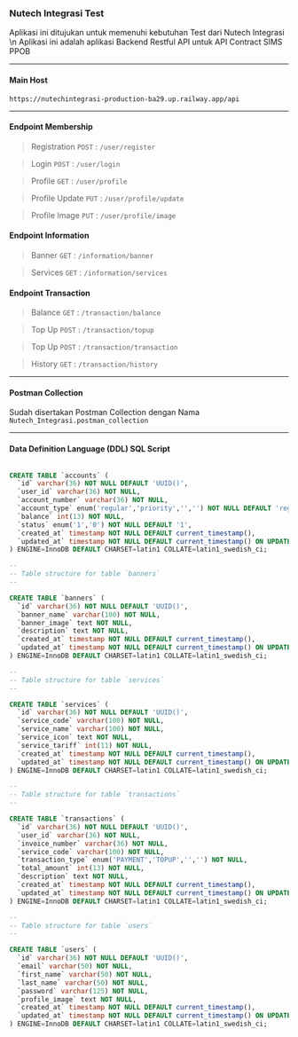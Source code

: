### Nutech Integrasi Test
Aplikasi ini ditujukan untuk memenuhi kebutuhan Test dari Nutech Integrasi \n
Aplikasi ini adalah aplikasi Backend Restful API untuk API Contract SIMS PPOB

* * *

#### Main Host

`https://nutechintegrasi-production-ba29.up.railway.app/api`

* * *

#### Endpoint Membership

> Registration `POST` : `/user/register`

> Login `POST` : `/user/login`

> Profile `GET` : `/user/profile`

> Profile Update `PUT` : `/user/profile/update`

> Profile Image `PUT` : `/user/profile/image`


#### Endpoint Information

> Banner `GET` : `/information/banner`

> Services `GET` : `/information/services`


#### Endpoint Transaction

> Balance `GET` : `/transaction/balance`

> Top Up `POST` : `/transaction/topup`

> Top Up `POST` : `/transaction/transaction`

> History `GET` : `/transaction/history` 

* * *

#### Postman Collection 
Sudah disertakan Postman Collection dengan Nama
`Nutech_Integrasi.postman_collection`

* * *

#### Data Definition Language (DDL) SQL Script
```sql

CREATE TABLE `accounts` (
  `id` varchar(36) NOT NULL DEFAULT 'UUID()',
  `user_id` varchar(36) NOT NULL,
  `account_number` varchar(36) NOT NULL,
  `account_type` enum('regular','priority','','') NOT NULL DEFAULT 'regular',
  `balance` int(13) NOT NULL,
  `status` enum('1','0') NOT NULL DEFAULT '1',
  `created_at` timestamp NOT NULL DEFAULT current_timestamp(),
  `updated_at` timestamp NOT NULL DEFAULT current_timestamp() ON UPDATE current_timestamp()
) ENGINE=InnoDB DEFAULT CHARSET=latin1 COLLATE=latin1_swedish_ci;

--
-- Table structure for table `banners`
--

CREATE TABLE `banners` (
  `id` varchar(36) NOT NULL DEFAULT 'UUID()',
  `banner_name` varchar(100) NOT NULL,
  `banner_image` text NOT NULL,
  `description` text NOT NULL,
  `created_at` timestamp NOT NULL DEFAULT current_timestamp(),
  `updated_at` timestamp NOT NULL DEFAULT current_timestamp() ON UPDATE current_timestamp()
) ENGINE=InnoDB DEFAULT CHARSET=latin1 COLLATE=latin1_swedish_ci;

--
-- Table structure for table `services`
--

CREATE TABLE `services` (
  `id` varchar(36) NOT NULL DEFAULT 'UUID()',
  `service_code` varchar(100) NOT NULL,
  `service_name` varchar(100) NOT NULL,
  `service_icon` text NOT NULL,
  `service_tariff` int(11) NOT NULL,
  `created_at` timestamp NOT NULL DEFAULT current_timestamp(),
  `updated_at` timestamp NOT NULL DEFAULT current_timestamp() ON UPDATE current_timestamp()
) ENGINE=InnoDB DEFAULT CHARSET=latin1 COLLATE=latin1_swedish_ci;

--
-- Table structure for table `transactions`
--

CREATE TABLE `transactions` (
  `id` varchar(36) NOT NULL DEFAULT 'UUID()',
  `user_id` varchar(36) NOT NULL,
  `invoice_number` varchar(36) NOT NULL,
  `service_code` varchar(100) NOT NULL,
  `transaction_type` enum('PAYMENT','TOPUP','','') NOT NULL,
  `total_amount` int(13) NOT NULL,
  `description` text NOT NULL,
  `created_at` timestamp NOT NULL DEFAULT current_timestamp(),
  `updated_at` timestamp NOT NULL DEFAULT current_timestamp() ON UPDATE current_timestamp()
) ENGINE=InnoDB DEFAULT CHARSET=latin1 COLLATE=latin1_swedish_ci;

--
-- Table structure for table `users`
--

CREATE TABLE `users` (
  `id` varchar(36) NOT NULL DEFAULT 'UUID()',
  `email` varchar(50) NOT NULL,
  `first_name` varchar(50) NOT NULL,
  `last_name` varchar(50) NOT NULL,
  `password` varchar(125) NOT NULL,
  `profile_image` text NOT NULL,
  `created_at` timestamp NOT NULL DEFAULT current_timestamp(),
  `updated_at` timestamp NOT NULL DEFAULT current_timestamp() ON UPDATE current_timestamp()
) ENGINE=InnoDB DEFAULT CHARSET=latin1 COLLATE=latin1_swedish_ci;

```

